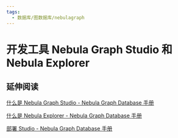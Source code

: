 ```yaml
---
tags:
  - 数据库/图数据库/nebulagraph
---
```

# 开发工具 Nebula Graph Studio 和 Nebula Explorer

## 延伸阅读

[什么是 Nebula Graph Studio - Nebula Graph Database 手册](https://docs.nebula-graph.com.cn/2.5.0/nebula-studio/about-studio/st-ug-what-is-graph-studio/)

[什么是 Nebula Explorer - Nebula Graph Database 手册](https://docs.nebula-graph.com.cn/2.6.1/nebula-explorer/about-explorer/ex-ug-what-is-explorer/)

[部署 Studio - Nebula Graph Database 手册](https://docs.nebula-graph.com.cn/2.5.0/nebula-studio/deploy-connect/st-ug-deploy/)
